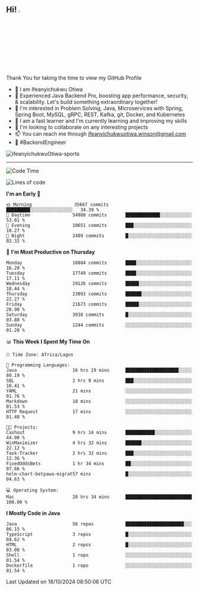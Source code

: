 <!-- BLOG-POST-LIST:START --><!-- BLOG-POST-LIST:END -->

## Hi! <img src="https://media.giphy.com/media/hvRJCLFzcasrR4ia7z/giphy.gif" width="4%"> 

Thank You for taking the time to view my GitHub Profile

- 👋 I am Ifeanyichukwu Otiwa
- 🚀 Experienced Java Backend Pro, boosting app performance, security, & scalability. Let's build something extraordinary together!
- 👀 I'm interested in Problem Solving, Java, Microservices with Spring, Spring Boot, MySQL, gRPC, REST, Kafka, git, Docker, and Kubernetes
- 🌱 I am a fast learner and I'm currently learning and improving my skills
- 💞️ I'm looking to collaborate on any interesting projects
- 📫 You can reach me through ifeanyichukwuotiwa.winson@gmail.com
- 🚀 #BackendEngineer

<p align="left" marginTop="10px"> <img src="https://komarev.com/ghpvc/?username=ifeanyichukwuOtiwa-sports&label=Profile%20views&color=0e75b6&style=for-the-badge" alt="ifeanyichukwuOtiwa-sports" /> </p>

***

<!--START_SECTION:waka-->
![Code Time](http://img.shields.io/badge/Code%20Time-2%2C996%20hrs%2040%20mins-blue)

![Lines of code](https://img.shields.io/badge/From%20Hello%20World%20I%27ve%20Written-25.2%20million%20lines%20of%20code-blue)

**I'm an Early 🐤** 

```text
🌞 Morning                35667 commits       █████████░░░░░░░░░░░░░░░░   34.39 % 
🌆 Daytime                54980 commits       █████████████░░░░░░░░░░░░   53.01 % 
🌃 Evening                10651 commits       ███░░░░░░░░░░░░░░░░░░░░░░   10.27 % 
🌙 Night                  2409 commits        █░░░░░░░░░░░░░░░░░░░░░░░░   02.32 % 
```
📅 **I'm Most Productive on Thursday** 

```text
Monday                   16884 commits       ████░░░░░░░░░░░░░░░░░░░░░   16.28 % 
Tuesday                  17749 commits       ████░░░░░░░░░░░░░░░░░░░░░   17.11 % 
Wednesday                19126 commits       █████░░░░░░░░░░░░░░░░░░░░   18.44 % 
Thursday                 23093 commits       ██████░░░░░░░░░░░░░░░░░░░   22.27 % 
Friday                   21673 commits       █████░░░░░░░░░░░░░░░░░░░░   20.90 % 
Saturday                 3938 commits        █░░░░░░░░░░░░░░░░░░░░░░░░   03.80 % 
Sunday                   1244 commits        ░░░░░░░░░░░░░░░░░░░░░░░░░   01.20 % 
```


📊 **This Week I Spent My Time On** 

```text
🕑︎ Time Zone: Africa/Lagos

💬 Programming Languages: 
Java                     16 hrs 29 mins      ████████████████████░░░░░   80.19 % 
SQL                      2 hrs 8 mins        ███░░░░░░░░░░░░░░░░░░░░░░   10.41 % 
YAML                     21 mins             ░░░░░░░░░░░░░░░░░░░░░░░░░   01.76 % 
Markdown                 18 mins             ░░░░░░░░░░░░░░░░░░░░░░░░░   01.53 % 
HTTP Request             17 mins             ░░░░░░░░░░░░░░░░░░░░░░░░░   01.40 % 

🐱‍💻 Projects: 
Cashout                  9 hrs 14 mins       ███████████░░░░░░░░░░░░░░   44.90 % 
WinMaximizer             4 hrs 32 mins       ██████░░░░░░░░░░░░░░░░░░░   22.12 % 
Task-Tracker             2 hrs 32 mins       ███░░░░░░░░░░░░░░░░░░░░░░   12.36 % 
FixedOddsBets            1 hr 34 mins        ██░░░░░░░░░░░░░░░░░░░░░░░   07.66 % 
helm-chart-betpawa-migrat57 mins             █░░░░░░░░░░░░░░░░░░░░░░░░   04.63 % 

💻 Operating System: 
Mac                      20 hrs 34 mins      █████████████████████████   100.00 % 
```

**I Mostly Code in Java** 

```text
Java                     56 repos            ██████████████████████░░░   86.15 % 
TypeScript               3 repos             █░░░░░░░░░░░░░░░░░░░░░░░░   04.62 % 
HTML                     2 repos             █░░░░░░░░░░░░░░░░░░░░░░░░   03.08 % 
Shell                    1 repo              ░░░░░░░░░░░░░░░░░░░░░░░░░   01.54 % 
Dockerfile               1 repo              ░░░░░░░░░░░░░░░░░░░░░░░░░   01.54 % 
```




 Last Updated on 18/10/2024 08:50:06 UTC
<!--END_SECTION:waka-->

<!--
<p align="center">
![trophy](https://github-profile-trophy.vercel.app/?username=ifeanyichukwuOtiwa-sports&theme=onedark) (https://github.com/ryo-ma/github-profile-trophy)
</p>
-->

<!---
ifeanyi-otiwa/ifeanyi-otiwa is a ✨ special ✨ repository because its `README.md` (this file) appears on your GitHub profile.
You can click the Preview link to take a look at your changes.
--->
